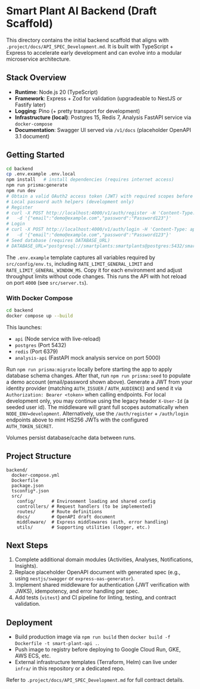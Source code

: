 # Smart Plant AI Backend (Draft Scaffold)

This directory contains the initial backend scaffold that aligns with `.project/docs/API_SPEC_Development.md`. It is built with TypeScript + Express to accelerate early development and can evolve into a modular microservice architecture.

## Stack Overview
- **Runtime**: Node.js 20 (TypeScript)
- **Framework**: Express + Zod for validation (upgradeable to NestJS or Fastify later)
- **Logging**: Pino (+ pretty transport for development)
- **Infrastructure (local)**: Postgres 15, Redis 7, Analysis FastAPI service via `docker-compose`
- **Documentation**: Swagger UI served via `/v1/docs` (placeholder OpenAPI 3.1 document)

## Getting Started
```bash
cd backend
cp .env.example .env.local
npm install   # install dependencies (requires internet access)
npm run prisma:generate
npm run dev
# Obtain a valid OAuth2 access token (JWT) with required scopes before calling the API.
# Local password auth helpers (development only)
# Register
# curl -X POST http://localhost:4000/v1/auth/register -H 'Content-Type: application/json' \\
#   -d '{"email":"demo@example.com","password":"Password123"}'
# Login
# curl -X POST http://localhost:4000/v1/auth/login -H 'Content-Type: application/json' \\
#   -d '{"email":"demo@example.com","password":"Password123"}'
# Seed database (requires DATABASE_URL)
# DATABASE_URL="postgresql://smartplants:smartplants@postgres:5432/smartplants" npm run prisma:seed
```
The `.env.example` template captures all variables required by `src/config/env.ts`, including `RATE_LIMIT_GENERAL_LIMIT` and `RATE_LIMIT_GENERAL_WINDOW_MS`. Copy it for each environment and adjust throughput limits without code changes.
This runs the API with hot reload on port `4000` (see `src/server.ts`).

### With Docker Compose
```bash
cd backend
docker compose up --build
```
This launches:
- `api` (Node service with live-reload)
- `postgres` (Port 5432)
- `redis` (Port 6379)
- `analysis-api` (FastAPI mock analysis service on port 5000)

Run `npm run prisma:migrate` locally before starting the app to apply database schema changes. After that, run `npm run prisma:seed` to populate a demo account (email/password shown above).
Generate a JWT from your identity provider (matching `AUTH_ISSUER` / `AUTH_AUDIENCE`) and send it via `Authorization: Bearer <token>` when calling endpoints.
For local development only, you may continue using the legacy header `X-User-Id` (a seeded user id). The middleware will grant full scopes automatically when `NODE_ENV=development`. Alternatively, use the `/auth/register` + `/auth/login` endpoints above to mint HS256 JWTs with the configured `AUTH_TOKEN_SECRET`.

Volumes persist database/cache data between runs.

## Project Structure
```
backend/
  docker-compose.yml
  Dockerfile
  package.json
  tsconfig*.json
  src/
    config/      # Environment loading and shared config
    controllers/ # Request handlers (to be implemented)
    routes/      # Route definitions
    docs/        # OpenAPI draft document
    middleware/  # Express middlewares (auth, error handling)
    utils/       # Supporting utilities (logger, etc.)
```

## Next Steps
1. Complete additional domain modules (Activities, Analyses, Notifications, Insights).
2. Replace placeholder OpenAPI document with generated spec (e.g., using `nestjs/swagger` or `express-oas-generator`).
3. Implement shared middleware for authentication (JWT verification with JWKS), idempotency, and error handling per spec.
4. Add tests (`vitest`) and CI pipeline for linting, testing, and contract validation.

## Deployment
- Build production image via `npm run build` then `docker build -f Dockerfile -t smart-plant-api .`.
- Push image to registry before deploying to Google Cloud Run, GKE, AWS ECS, etc.
- External infrastructure templates (Terraform, Helm) can live under `infra/` in this repository or a dedicated repo.

Refer to `.project/docs/API_SPEC_Development.md` for full contract details.
